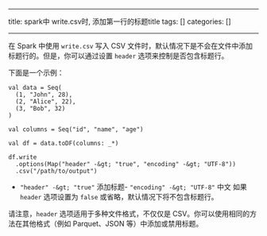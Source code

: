
--- 
title:  spark中 write.csv时, 添加第一行的标题title 
tags: []
categories: [] 

---
在 Spark 中使用 `write.csv` 写入 CSV 文件时，默认情况下是不会在文件中添加标题行的。但是，你可以通过设置 `header` 选项来控制是否包含标题行。

下面是一个示例：

```
val data = Seq(
  (1, "John", 28),
  (2, "Alice", 22),
  (3, "Bob", 32)
)

val columns = Seq("id", "name", "age")

val df = data.toDF(columns: _*)

df.write
  .options(Map("header" -&gt; "true", "encoding" -&gt; "UTF-8"))
  .csv("/path/to/output")

```
- `"header" -&gt; "true"` 添加标题- `"encoding" -&gt; "UTF-8"` 中文
如果 `header` 选项设置为 `false` 或省略，默认情况下将不包含标题行。

请注意，`header` 选项适用于多种文件格式，不仅仅是 CSV。你可以使用相同的方法在其他格式（例如 Parquet、JSON 等）中添加或禁用标题。
